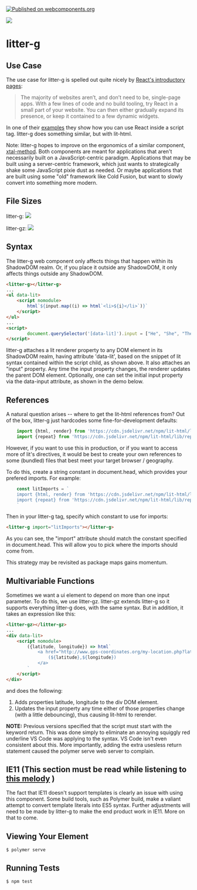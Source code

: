 [![Published on webcomponents.org](https://img.shields.io/badge/webcomponents.org-published-blue.svg)](https://www.webcomponents.org/element/litter-g)

<a href="https://nodei.co/npm/litter-g/"><img src="https://nodei.co/npm/litter-g.png"></a>

# litter-g

## Use Case

The use case for litter-g is spelled out quite nicely by [React's introductory pages](https://reactjs.org/docs/add-react-to-a-website.html):

>The majority of websites aren’t, and don’t need to be, single-page apps. With a few lines of code and no build tooling, try React in a small part of your website. You can then either gradually expand its presence, or keep it contained to a few dynamic widgets.

In one of their [examples](https://raw.githubusercontent.com/reactjs/reactjs.org/master/static/html/single-file-example.html) they show how you can use React inside a script tag.  litter-g does something similar, but with lit-html.

Note:  litter-g hopes to improve on the ergonomics of a similar component, [xtal-method](https://www.webcomponents.org/element/xtal-method).  Both components are meant for applications that aren't necessarily built on a JavaScript-centric paradigm.  Applications that may be built using a server-centric framework, which just wants to strategically shake some JavaScript pixie dust as needed.  Or maybe applications that are built using some "old" framework like Cold Fusion, but want to slowly convert into something more modern. 

## File Sizes

litter-g:
<img src="http://img.badgesize.io/https://unpkg.com/litter-g@0.0.14/build/ES6/litter-g.iife.js?compression=gzip">

litter-gz:
<img src="http://img.badgesize.io/https://unpkg.com/litter-g@0.0.14/build/ES6/litter-gz.iife.js?compression=gzip">



## Syntax

The litter-g web component only affects things that happen within its ShadowDOM realm.  Or, if you place it outside any ShadowDOM, it only affects things outside any ShadowDOM.

```html
<litter-g></litter-g>
...
<ul data-lit>
    <script nomodule>
        html`${input.map((i) => html`<li>${i}</li>`)}`
    </script>
</ul>
...
<script>
        document.querySelector('[data-lit]').input = ["He", "She", "They", "Ze"];
</script>
```

litter-g attaches a lit renderer property to any DOM element in its ShadowDOM realm, having attribute 'data-lit', based on the snippet of lit syntax contained within the script child, as shown above.  It also attaches an "input" property.  Any time the input property changes, the renderer updates the parent DOM element. Optionally, one can set the initial input property via the data-input attribute, as shown in the demo below.

<!--
```
<custom-element-demo>
  <template>
    <div>
        <litter-g></litter-g>
        <ul data-lit data-input='["He", "She", "They", "Ze"]'>
                <script nomodule>
                    html`${input.map((i) => html`<li>${i}</li>`)}`
                </script>
        </ul>
        <script type="module" src="https://unpkg.com/litter-g@0.0.14/litter-g.js?module"></script>
    </div>
  </template>
</custom-element-demo>
```
-->

## References

A natural question arises -- where to get the lit-html references from?  Out of the box, litter-g just hardcodes some fine-for-development defaults:

```JavaScript
    import {html, render} from 'https://cdn.jsdelivr.net/npm/lit-html/lit-html.js';
    import {repeat} from 'https://cdn.jsdelivr.net/npm/lit-html/lib/repeat.js';
```

However, if you want to use this in production, or if you want to access more of lit's directives, it would be best to create your own references to some (bundled) files that best meet your target browser / geography.

To do this, create a string constant in document.head, which provides your prefered imports.  For example:

```JavaScript
    const litImports = `
    import {html, render} from 'https://cdn.jsdelivr.net/npm/lit-html/lit-html.js';
    import {repeat} from 'https://cdn.jsdelivr.net/npm/lit-html/lib/repeat.js';
    `
```

Then in your litter-g tag, specify which constant to use for imports:

```html
<litter-g import="litImports"></litter-g>
```

As you can see, the "import" attribute should match the constant specified in document.head.  This will allow you to pick where the imports should come from.  

This strategy may be revisited as package maps gains momentum.

## Multivariable Functions

Sometimes we want a ui element to depend on more than one input parameter.  To do this, we use litter-gz.  litter-gz extends litter-g so it supports everything litter-g does, with the same syntax.  But in addition, it takes an expression like this:

```html
<litter-gz></litter-gz>
...
<div data-lit>
    <script nomodule>
        ({latitude, longitude}) => html`
            <a href="http://www.gps-coordinates.org/my-location.php?lat=${latitude}&lng=${longitude}" target="_blank">
                (${latitude},${longitude})
            </a> 
        `
    </script>
</div>
```

and does the following:

1)  Adds properties latitude, longitude to the div DOM element.   
2)  Updates the input property any time either of those properties change (with a little debouncing), thus causing lit-html to rerender.

**NOTE:**  Previous versions specified that the script must start with the keyword return.  This was done simply to eliminate an annoying squiggly red underline VS Code was applying to the syntax.  VS Code isn't even consistent about this.  More importantly, adding the extra usesless return statement caused the polymer serve web server to complain. 

## IE11 (This section must be read while listening to [this melody](https://youtu.be/YVi6ZYzD_Gc?t=275) )

The fact that IE11 doesn't support templates is clearly an issue with using this component.  Some build tools, such as Polymer build, make a valiant attempt to convert template literals into ES5 syntax.  Further adjustments will need to be made by litter-g to make the end product work in IE11.  More on that to come. 

## Viewing Your Element

```
$ polymer serve
```

## Running Tests

```
$ npm test
```
